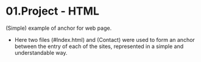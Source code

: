 # 01.Project - HTML
(Simple) example of anchor for web page.

 - Here two files (#Index.html) and (Contact) were used to form an anchor between the entry of each of the sites, represented in a simple and understandable way.
